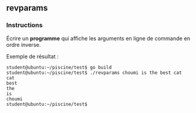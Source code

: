 ## revparams

### Instructions

Écrire un **programme** qui affiche les arguments en ligne de commande en ordre inverse.

Exemple de résultat :

```console
student@ubuntu:~/piscine/test$ go build
student@ubuntu:~/piscine/test$ ./revparams choumi is the best cat
cat
best
the
is
choumi
student@ubuntu:~/piscine/test$
```
